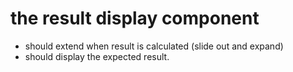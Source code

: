 # the result display component


- should extend when result is calculated (slide out and expand)
- should display the expected result.
